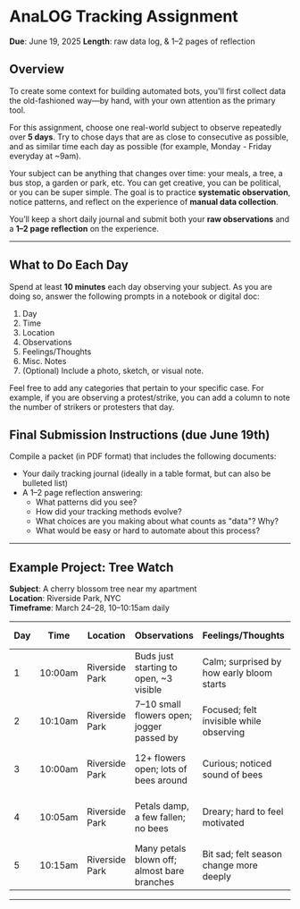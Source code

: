 #  AnaLOG Tracking Assignment

**Due**: June 19, 2025
**Length**: raw data log, & 1–2 pages of reflection 

## Overview

To create some context for building automated bots, you'll first
collect data the old-fashioned way—by hand, with your own attention as
the primary tool.

For this assignment, choose one real-world subject to observe
repeatedly over **5 days**. Try to chose days that are as close to
consecutive as possible, and as similar time each day as possible (for
example, Monday - Friday everyday at ~9am).

Your subject can be anything that changes over time: your meals, a
tree, a bus stop, a garden or park, etc. You can get creative, you can
be political, or you can be super simple. The goal is to practice
**systematic observation**, notice patterns, and reflect on the
experience of **manual data collection**.

You’ll keep a short daily journal and submit both your **raw
observations** and a **1–2 page reflection** on the experience.

---

## What to Do Each Day

Spend at least **10 minutes** each day observing your subject. As you
are doing so, answer the following prompts in a notebook or digital
doc:

1. Day
2. Time
3. Location
4. Observations
5. Feelings/Thoughts
6. Misc. Notes
7. (Optional) Include a photo, sketch, or visual note.

Feel free to add any categories that pertain to your specific case.
For example, if you are observing a protest/strike, you can add a
column to note the number of strikers or protesters that day.

## Final Submission Instructions (due June 19th)

Compile a packet (in PDF format) that includes the following documents:

- Your daily tracking journal (ideally in a table format, but can also
  be bulleted list)
- A 1–2 page reflection answering:
  - What patterns did you see?
  - How did your tracking methods evolve?
  - What choices are you making about what counts as "data"? Why?
  - What would be easy or hard to automate about this process?

---

## Example Project: Tree Watch

**Subject**: A cherry blossom tree near my apartment  
**Location**: Riverside Park, NYC  
**Timeframe**: March 24–28, 10–10:15am daily

| Day | Time    | Location        | Observations                                   | Feelings/Thoughts                        | Misc. Notes                     |
|-----|---------|------------------|------------------------------------------------|------------------------------------------|----------------------------------|
| 1   | 10:00am | Riverside Park   | Buds just starting to open, ~3 visible         | Calm; surprised by how early bloom starts | Cloudy, ~48°F                    |
| 2   | 10:10am | Riverside Park   | 7–10 small flowers open; jogger passed by      | Focused; felt invisible while observing   | Took photo for reference         |
| 3   | 10:00am | Riverside Park   | 12+ flowers open; lots of bees around          | Curious; noticed sound of bees            | Warm and sunny (~61°F)           |
| 4   | 10:05am | Riverside Park   | Petals damp, a few fallen; no bees             | Dreary; hard to feel motivated            | Light rain; few people outside   |
| 5   | 10:15am | Riverside Park   | Many petals blown off; almost bare branches    | Bit sad; felt season change more deeply   | Kids nearby called it “snow”     |

---
